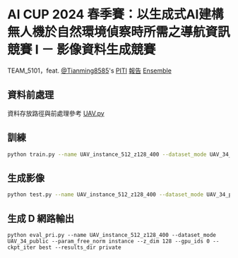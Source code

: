# AI CUP 2024 春季賽：以生成式AI建構無人機於自然環境偵察時所需之導航資訊競賽 I － 影像資料生成競賽

TEAM_5101，feat. [@Tianming8585](https://github.com/Tianming8585)'s [PITI](https://github.com/Tianming8585/PITI)
[報告](report.md) [Ensemble](ensemble.md)

## 資料前處理

資料存放路徑與前處理參考 [UAV.py](./dataloaders/UAV.py)

## 訓練

```bash
python train.py --name UAV_instance_512_z128_400 --dataset_mode UAV_34_train --param_free_norm instance --z_dim 128 --num_epochs 400 --gpu_ids 0 --batch_size 8
```

## 生成影像

```bash
python test.py --name UAV_instance_512_z128_400 --dataset_mode UAV_34_public --param_free_norm instance --z_dim 128 --ckpt_iter best --results_dir private --gpu_ids 0 --batch_size 8
```

## 生成 D 網路輸出

```
python eval_pri.py --name UAV_instance_512_z128_400 --dataset_mode UAV_34_public --param_free_norm instance --z_dim 128 --gpu_ids 0 --ckpt_iter best --results_dir private
```

